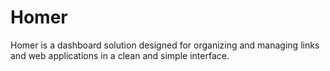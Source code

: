 # Homer
Homer is a dashboard solution designed for organizing and managing links and web applications in a clean and simple interface. 
